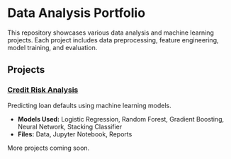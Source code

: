 # Data Analysis Portfolio  

This repository showcases various data analysis and machine learning projects. Each project includes data preprocessing, feature engineering, model training, and evaluation.  

## Projects  

### [Credit Risk Analysis](./Credit_Risk_Analysis/)  
Predicting loan defaults using machine learning models.  
- **Models Used:** Logistic Regression, Random Forest, Gradient Boosting, Neural Network, Stacking Classifier  
- **Files:** Data, Jupyter Notebook, Reports  

More projects coming soon.  
